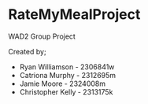 # RateMyMealProject
WAD2 Group Project

Created by;
  - Ryan Williamson - 2306841w
  - Catriona Murphy - 2312695m
  - Jamie Moore - 2324008m
  - Christopher Kelly - 2313175k
